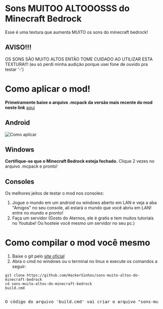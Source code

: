 # Sons MUITOO ALTOOOSSS do Minecraft Bedrock
Esse é uma textura que aumenta MUITO os sons do minecraft bedrock!
## AVISO!!!
OS SONS SÃO MUITO ALTOS ENTÃO TOME CUIDADO AO UTILIZAR ESTA TEXTURA!!! (eu só perdi minha audição porque usei fone de ouvido pra testar '-')

# Como aplicar o mod!

**Primeiramente baixe o arquivo .mcpack da versão mais recente do mod neste link** [aqui](https://github.com/HackerSinhos/sons-muito-altos-do-minecraft-bedrock/releases/latest)

## Android
![Como aplicar](https://f.feridinha.com/v0lhk.gif)

## Windows
**Certifique-se que o Minecraft Bedrock esteja fechado.**
Clique 2 vezes no arquivo .mcpack e pronto!

## Consoles
Os melhores jeitos de testar o mod nos consoles:
1. Jogue o mundo em um android ou windows aberto em LAN e veja a aba "Amigos" no seu console, ali estará o mundo que você abriu em LAN! entre no mundo e pronto!
2. Faça um servidor (Gosto do Aternos, ele é gratis e tem muitos tutoriais no Youtube! Ou hosteie você mesmo um servidor no seu pc.)

# Como compilar o mod você mesmo
1. Baixe o git pelo [site oficial](https://git-scm.com/downloads)
2. Abra o cmd no windows ou o terminal no linux e execute os comandos a seguir:
<pre><code>git clone https://github.com/HackerSinhos/sons-muito-altos-do-minecraft-bedrock
cd sons-muito-altos-do-minecraft-bedrock
build.cmd<pre></code>
O código do arquivo 'build.cmd' vai criar o arquivo "sons-muito-altos.mcpack" automaticamente.

